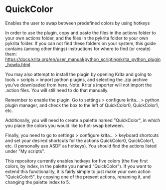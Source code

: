 # QuickColor
Enables the user to swap between predefined colors by using hotkeys

In order to use the plugin, copy and paste the files in the actions folder to your own actions folder, and the files in the pykrita folder to your own pykrita folder. If you can not find these folders on your system, this guide contains (among other things) instructions for where to find (or create) them: https://docs.krita.org/en/user_manual/python_scripting/krita_python_plugin_howto.html

You may also attempt to install the plugin by opening Krita and going to tools > scripts > import python plugins, and selecting the .zip archive you've downloaded from here. Note: Krita's importer will not import the .action files. You will still need to do that manually.

Remember to enable the plugin.  Go to settings > configure krita... > python plugin manager, and check the box to the left of QuickColor0, QuickColor1, etc.

Additionally, you will need to create a palette named "QuickColor", in which you place the colors you would like to hot-swap between.

Finally, you need to go to  settings > configure krita... > keyboard shortcuts and set your desired shortcuts for the actions QuickColor0, QuickColor1, etc. (I personally use ASDF as hotkeys). 
You should find the actions listed under "My scripts".

This repository currently enables hotkeys for five colors (the five first colors, by index, in the palette you named "QuickColor").
If you want to extend this functionality, it is fairly simple to just make your own action "QuickColor5", by copying one of the present actions, renaming it, and changing the palette index to 5.
